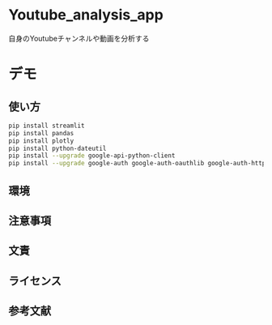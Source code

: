 # Youtube_analysis_app
自身のYoutubeチャンネルや動画を分析する

# デモ

## 使い方

```bash
pip install streamlit
pip install pandas
pip install plotly
pip install python-dateutil
pip install --upgrade google-api-python-client
pip install --upgrade google-auth google-auth-oauthlib google-auth-httplib2
```
## 環境

## 注意事項

## 文責

## ライセンス

## 参考文献

